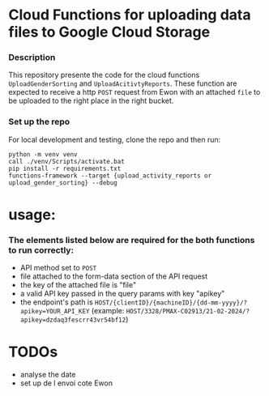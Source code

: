 # Cloud Functions for uploading data files to Google Cloud Storage

### Description
This repository presente the code for the cloud functions `UploadGenderSorting` and `UploadAcitivtyReports`.
These function are expected to receive a http `POST` request from Ewon with an attached `file` to be uploaded 
to the right place in the right bucket.


### Set up the repo
For local development and testing, clone the repo and then run:
```
python -m venv venv
call ./venv/Scripts/activate.bat
pip install -r requirements.txt
functions-framework --target {upload_activity_reports or upload_gender_sorting} --debug 
```

# usage:
### The elements listed below are required for the both functions to run correctly:
- API method set to `POST`
- file attached to the form-data section of the API request
- the key of the attached file is "file"
- a valid API key passed in the query params with key "apikey"
- the endpoint's path is `HOST/{clientID}/{machineID}/{dd-mm-yyyy}/?apikey=YOUR_API_KEY` (example: `HOST/3328/PMAX-C02913/21-02-2024/?apikey=dzdaq3fescrr43vr54bf12`)


# TODOs
- analyse the date
- set up de l envoi cote Ewon
